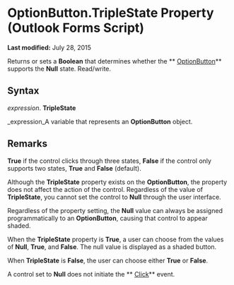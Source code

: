 
# OptionButton.TripleState Property (Outlook Forms Script)

 **Last modified:** July 28, 2015

Returns or sets a  **Boolean** that determines whether the ** [OptionButton](8009dd64-44b5-3b66-e8d4-e3535e014396.md)** supports the **Null** state. Read/write.

## Syntax

 _expression_. **TripleState**

 _expression_A variable that represents an  **OptionButton** object.


## Remarks

 **True** if the control clicks through three states, **False** if the control only supports two states, **True** and **False** (default).

Although the  **TripleState** property exists on the **OptionButton**, the property does not affect the action of the control. Regardless of the value of  **TripleState**, you cannot set the control to  **Null** through the user interface.

Regardless of the property setting, the  **Null** value can always be assigned programmatically to an **OptionButton**, causing that control to appear shaded.

When the  **TripleState** property is **True**, a user can choose from the values of  **Null**,  **True**, and  **False**. The null value is displayed as a shaded button.

When  **TripleState** is **False**, the user can choose either  **True** or **False**.

A control set to  **Null** does not initiate the ** [Click](96bb2ed3-ded1-86e2-f39d-2d651f160ce4.md)** event.

